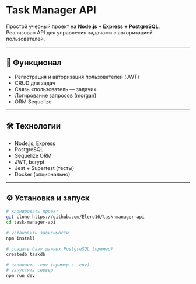 # Task Manager API

Простой учебный проект на **Node.js + Express + PostgreSQL**.  
Реализован API для управления задачами с авторизацией пользователей.

---

## 🚀 Функционал
- Регистрация и авторизация пользователей (JWT)
- CRUD для задач
- Связь «пользователь — задачи»
- Логирование запросов (morgan)
- ORM Sequelize

---

## 🛠️ Технологии
- Node.js, Express
- PostgreSQL
- Sequelize ORM
- JWT, bcrypt
- Jest + Supertest (тесты)
- Docker (опционально)

---

## ⚙️ Установка и запуск
```bash
# клонировать проект
git clone https://github.com/Elero16/task-manager-api
cd task-manager-api

# установить зависимости
npm install

# создать базу данных PostgreSQL (пример)
createdb taskdb

# заполнить .env (пример в .env)
# запустить сервер
npm run dev

